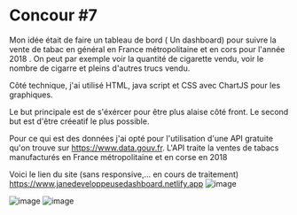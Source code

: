 # Concour #7
Mon idée était de faire un tableau de bord ( Un dashboard) pour suivre la vente de tabac en général en France métropolitaine et en cors pour l'année 2018 . On peut par exemple voir la quantité de cigarette vendu, voir le nombre de cigarre et pleins d'autres trucs vendu.

Côté technique, j'ai utilisé HTML, java script et CSS avec ChartJS pour les graphiques.

Le but principale est de s'éxércer pour être plus alaise côté front. Le second but est d'être créeatif le plus possible. 

Pour ce qui est des données j'ai opté pour l'utilisation d'une API gratuite qu'on trouve sur  https://www.data.gouv.fr. L'API traite la ventes de tabacs manufacturés en France métropolitaine et en corse en 2018


Voici le lien du site (sans responsive,... en cours de traitement) https://www.janedeveloppeusedashboard.netlify.app 
![image](https://github.com/BenzaidYasmine/Dashboard/assets/17700569/ca9c0914-2a47-44eb-8ed0-f5fa9fc64845)

![image](https://github.com/BenzaidYasmine/Dashboard/assets/17700569/cd5193f4-8d5d-4288-bd39-fe7562a182df)
![image](https://github.com/BenzaidYasmine/Dashboard/assets/17700569/8cb5ea73-ae35-4522-923c-8390870ce7fe)



